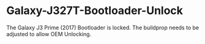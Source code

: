 # Galaxy-J327T-Bootloader-Unlock
The Galaxy J3 Prime (2017) Bootloader is locked. The buildprop needs to be adjusted to allow OEM Unlocking.
